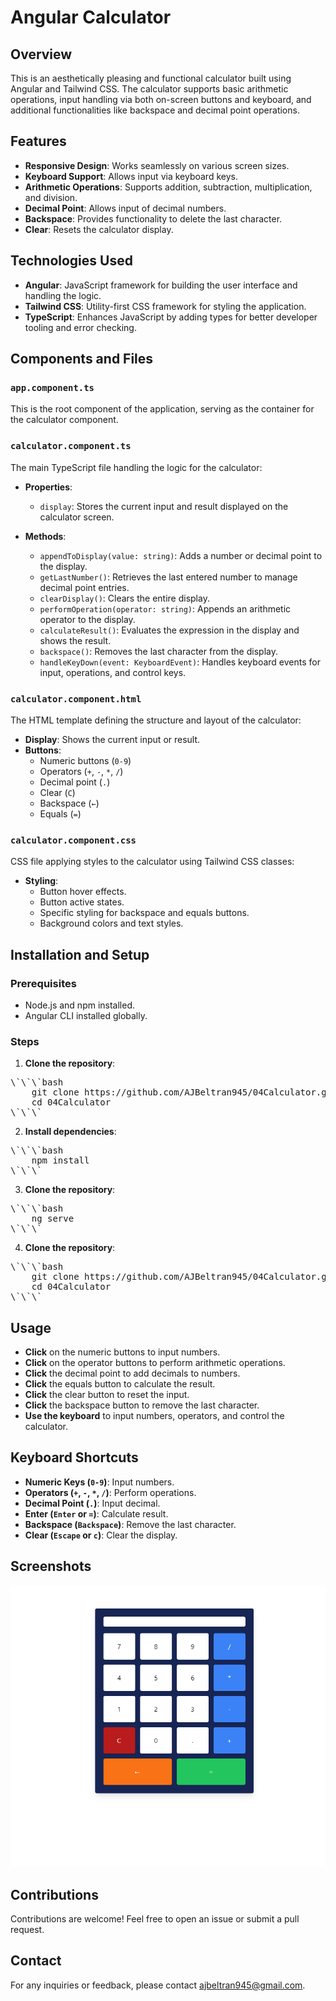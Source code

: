 # Angular Calculator

## Overview

This is an aesthetically pleasing and functional calculator built using Angular and Tailwind CSS. The calculator supports basic arithmetic operations, input handling via both on-screen buttons and keyboard, and additional functionalities like backspace and decimal point operations.

## Features

- **Responsive Design**: Works seamlessly on various screen sizes.
- **Keyboard Support**: Allows input via keyboard keys.
- **Arithmetic Operations**: Supports addition, subtraction, multiplication, and division.
- **Decimal Point**: Allows input of decimal numbers.
- **Backspace**: Provides functionality to delete the last character.
- **Clear**: Resets the calculator display.

## Technologies Used

- **Angular**: JavaScript framework for building the user interface and handling the logic.
- **Tailwind CSS**: Utility-first CSS framework for styling the application.
- **TypeScript**: Enhances JavaScript by adding types for better developer tooling and error checking.

## Components and Files

### `app.component.ts`

This is the root component of the application, serving as the container for the calculator component.

### `calculator.component.ts`

The main TypeScript file handling the logic for the calculator:

- **Properties**:
  - `display`: Stores the current input and result displayed on the calculator screen.

- **Methods**:
  - `appendToDisplay(value: string)`: Adds a number or decimal point to the display.
  - `getLastNumber()`: Retrieves the last entered number to manage decimal point entries.
  - `clearDisplay()`: Clears the entire display.
  - `performOperation(operator: string)`: Appends an arithmetic operator to the display.
  - `calculateResult()`: Evaluates the expression in the display and shows the result.
  - `backspace()`: Removes the last character from the display.
  - `handleKeyDown(event: KeyboardEvent)`: Handles keyboard events for input, operations, and control keys.

### `calculator.component.html`

The HTML template defining the structure and layout of the calculator:

- **Display**: Shows the current input or result.
- **Buttons**: 
  - Numeric buttons (`0-9`)
  - Operators (`+`, `-`, `*`, `/`)
  - Decimal point (`.`)
  - Clear (`C`)
  - Backspace (`←`)
  - Equals (`=`)

### `calculator.component.css`

CSS file applying styles to the calculator using Tailwind CSS classes:

- **Styling**:
  - Button hover effects.
  - Button active states.
  - Specific styling for backspace and equals buttons.
  - Background colors and text styles.

## Installation and Setup

### Prerequisites

- Node.js and npm installed.
- Angular CLI installed globally.

### Steps

1. **Clone the repository**:
<pre>
\`\`\`bash
    git clone https://github.com/AJBeltran945/04Calculator.git
    cd 04Calculator
\`\`\`
</pre>

2. **Install dependencies**:
<pre>
\`\`\`bash
    npm install
\`\`\`
</pre>

3. **Clone the repository**:
<pre>
\`\`\`bash
    ng serve
\`\`\`
</pre>

4. **Clone the repository**:
<pre>
\`\`\`bash
    git clone https://github.com/AJBeltran945/04Calculator.git
    cd 04Calculator
\`\`\`
</pre>

## Usage

- **Click** on the numeric buttons to input numbers.
- **Click** on the operator buttons to perform arithmetic operations.
- **Click** the decimal point to add decimals to numbers.
- **Click** the equals button to calculate the result.
- **Click** the clear button to reset the input.
- **Click** the backspace button to remove the last character.
- **Use the keyboard** to input numbers, operators, and control the calculator.

## Keyboard Shortcuts

- **Numeric Keys (`0-9`)**: Input numbers.
- **Operators (`+`, `-`, `*`, `/`)**: Perform operations.
- **Decimal Point (`.`)**: Input decimal.
- **Enter (`Enter` or `=`)**: Calculate result.
- **Backspace (`Backspace`)**: Remove the last character.
- **Clear (`Escape` or `c`)**: Clear the display.

## Screenshots

![Calculator](https://github.com/AJBeltran945/04Calculator/blob/master/images/Screenshot.png)

## Contributions

Contributions are welcome! Feel free to open an issue or submit a pull request.

## Contact

For any inquiries or feedback, please contact [ajbeltran945@gmail.com](mailto:ajbeltran945@gmail.com).
